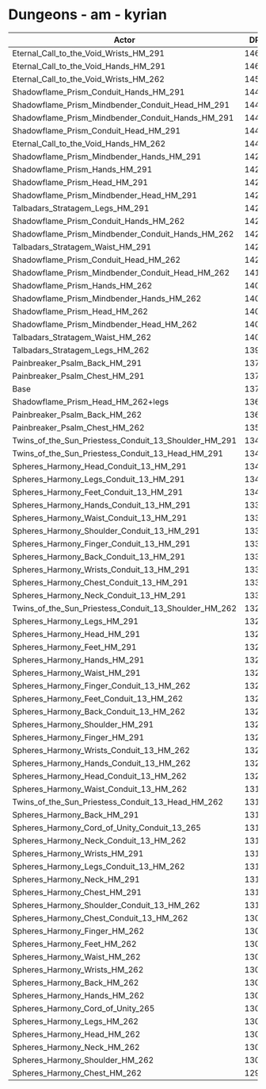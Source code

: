 # Dungeons - am - kyrian
| Actor | DPS | Increase |
|---|:---:|:---:|
|Eternal_Call_to_the_Void_Wrists_HM_291|14648|6.61%|
|Eternal_Call_to_the_Void_Hands_HM_291|14630|6.48%|
|Eternal_Call_to_the_Void_Wrists_HM_262|14502|5.55%|
|Shadowflame_Prism_Conduit_Hands_HM_291|14489|5.45%|
|Shadowflame_Prism_Mindbender_Conduit_Head_HM_291|14466|5.28%|
|Shadowflame_Prism_Mindbender_Conduit_Hands_HM_291|14464|5.27%|
|Shadowflame_Prism_Conduit_Head_HM_291|14455|5.20%|
|Eternal_Call_to_the_Void_Hands_HM_262|14437|5.07%|
|Shadowflame_Prism_Mindbender_Hands_HM_291|14286|3.97%|
|Shadowflame_Prism_Hands_HM_291|14281|3.94%|
|Shadowflame_Prism_Head_HM_291|14281|3.94%|
|Shadowflame_Prism_Mindbender_Head_HM_291|14278|3.92%|
|Talbadars_Stratagem_Legs_HM_291|14276|3.90%|
|Shadowflame_Prism_Conduit_Hands_HM_262|14267|3.84%|
|Shadowflame_Prism_Mindbender_Conduit_Hands_HM_262|14256|3.76%|
|Talbadars_Stratagem_Waist_HM_291|14219|3.49%|
|Shadowflame_Prism_Conduit_Head_HM_262|14205|3.38%|
|Shadowflame_Prism_Mindbender_Conduit_Head_HM_262|14198|3.33%|
|Shadowflame_Prism_Hands_HM_262|14079|2.47%|
|Shadowflame_Prism_Mindbender_Hands_HM_262|14076|2.45%|
|Shadowflame_Prism_Head_HM_262|14069|2.39%|
|Shadowflame_Prism_Mindbender_Head_HM_262|14039|2.18%|
|Talbadars_Stratagem_Waist_HM_262|14012|1.98%|
|Talbadars_Stratagem_Legs_HM_262|13991|1.83%|
|Painbreaker_Psalm_Back_HM_291|13793|0.39%|
|Painbreaker_Psalm_Chest_HM_291|13760|0.15%|
|Base|13740|0.00%|
|Shadowflame_Prism_Head_HM_262+legs|13697|-0.31%|
|Painbreaker_Psalm_Back_HM_262|13647|-0.68%|
|Painbreaker_Psalm_Chest_HM_262|13500|-1.75%|
|Twins_of_the_Sun_Priestess_Conduit_13_Shoulder_HM_291|13485|-1.86%|
|Twins_of_the_Sun_Priestess_Conduit_13_Head_HM_291|13453|-2.09%|
|Spheres_Harmony_Head_Conduit_13_HM_291|13447|-2.13%|
|Spheres_Harmony_Legs_Conduit_13_HM_291|13430|-2.26%|
|Spheres_Harmony_Feet_Conduit_13_HM_291|13425|-2.29%|
|Spheres_Harmony_Hands_Conduit_13_HM_291|13399|-2.48%|
|Spheres_Harmony_Waist_Conduit_13_HM_291|13387|-2.57%|
|Spheres_Harmony_Shoulder_Conduit_13_HM_291|13371|-2.69%|
|Spheres_Harmony_Finger_Conduit_13_HM_291|13368|-2.71%|
|Spheres_Harmony_Back_Conduit_13_HM_291|13350|-2.84%|
|Spheres_Harmony_Wrists_Conduit_13_HM_291|13350|-2.84%|
|Spheres_Harmony_Chest_Conduit_13_HM_291|13341|-2.90%|
|Spheres_Harmony_Neck_Conduit_13_HM_291|13329|-2.99%|
|Twins_of_the_Sun_Priestess_Conduit_13_Shoulder_HM_262|13291|-3.27%|
|Spheres_Harmony_Legs_HM_291|13279|-3.36%|
|Spheres_Harmony_Head_HM_291|13273|-3.40%|
|Spheres_Harmony_Feet_HM_291|13261|-3.49%|
|Spheres_Harmony_Hands_HM_291|13258|-3.51%|
|Spheres_Harmony_Waist_HM_291|13250|-3.57%|
|Spheres_Harmony_Finger_Conduit_13_HM_262|13238|-3.65%|
|Spheres_Harmony_Feet_Conduit_13_HM_262|13223|-3.76%|
|Spheres_Harmony_Back_Conduit_13_HM_262|13219|-3.79%|
|Spheres_Harmony_Shoulder_HM_291|13217|-3.81%|
|Spheres_Harmony_Finger_HM_291|13212|-3.84%|
|Spheres_Harmony_Wrists_Conduit_13_HM_262|13211|-3.85%|
|Spheres_Harmony_Hands_Conduit_13_HM_262|13208|-3.87%|
|Spheres_Harmony_Head_Conduit_13_HM_262|13208|-3.87%|
|Spheres_Harmony_Waist_Conduit_13_HM_262|13198|-3.94%|
|Twins_of_the_Sun_Priestess_Conduit_13_Head_HM_262|13190|-4.00%|
|Spheres_Harmony_Back_HM_291|13189|-4.01%|
|Spheres_Harmony_Cord_of_Unity_Conduit_13_265|13188|-4.02%|
|Spheres_Harmony_Neck_Conduit_13_HM_262|13188|-4.02%|
|Spheres_Harmony_Wrists_HM_291|13188|-4.02%|
|Spheres_Harmony_Legs_Conduit_13_HM_262|13183|-4.05%|
|Spheres_Harmony_Neck_HM_291|13181|-4.07%|
|Spheres_Harmony_Chest_HM_291|13179|-4.08%|
|Spheres_Harmony_Shoulder_Conduit_13_HM_262|13179|-4.08%|
|Spheres_Harmony_Chest_Conduit_13_HM_262|13099|-4.67%|
|Spheres_Harmony_Finger_HM_262|13086|-4.76%|
|Spheres_Harmony_Feet_HM_262|13073|-4.85%|
|Spheres_Harmony_Waist_HM_262|13063|-4.93%|
|Spheres_Harmony_Wrists_HM_262|13056|-4.98%|
|Spheres_Harmony_Back_HM_262|13049|-5.03%|
|Spheres_Harmony_Hands_HM_262|13041|-5.09%|
|Spheres_Harmony_Cord_of_Unity_265|13040|-5.09%|
|Spheres_Harmony_Legs_HM_262|13033|-5.15%|
|Spheres_Harmony_Head_HM_262|13031|-5.16%|
|Spheres_Harmony_Neck_HM_262|13026|-5.20%|
|Spheres_Harmony_Shoulder_HM_262|13023|-5.22%|
|Spheres_Harmony_Chest_HM_262|12951|-5.74%|
